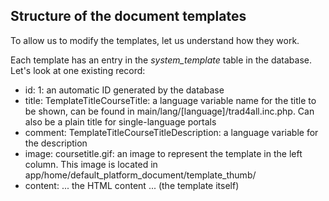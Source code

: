 ## Structure of the document templates

To allow us to modify the templates, let us understand how they work.

Each template has an entry in the *system_template* table in the database. Let's look at one existing record:

* id: 1: an automatic ID generated by the database
* title: TemplateTitleCourseTitle: a language variable name for the title to be shown, can be found in main/lang/[language]/trad4all.inc.php. Can also be a plain title for single-language portals
* comment: TemplateTitleCourseTitleDescription: a language variable for the description
* image: coursetitle.gif: an image to represent the template in the left column. This image is located in app/home/default_platform_document/template_thumb/
* content: ... the HTML content ... (the template itself)

